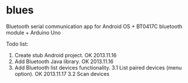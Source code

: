 blues
=====

Bluetooth serial communication app for Android OS + BT0417C bluetooth module + Arduino Uno

Todo list:

1. Create stub Android project. OK 2013.11.16
2. Add Bluetooth Java library. OK 2013.11.16
3. Add Bluetooth list devices functionality.
	3.1 List paired devices (menu option). OK 2013.11.17
	3.2 Scan devices
